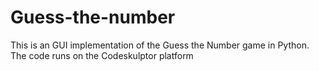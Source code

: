 # Guess-the-number
This is an GUI implementation of the Guess the Number game in Python. The code runs on the Codeskulptor platform
